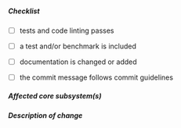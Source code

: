 <!--
Thank you for submitting a pull request to Node.js. Before you submit, please
review below requirements and tick the boxes (using the letter “x”) under
‘Checklist’. If a box doesn’t apply to you, leave it unchecked.

You can run the test suite by invoking: `make -j4 lint test` on linux or
`vcbuild test nosign` on Windows.

If this aims to fix a regression or you’re adding a feature, make sure you also
write a test. Also – if possible – a benchmark that quantifies your changes is
also appreciated.

Finally, read through our contributors guide and make adjustments as necessary:
https://github.com/nodejs/node/blob/master/CONTRIBUTING.md
-->

##### Checklist

- [ ] tests and code linting passes
- [ ] a test and/or benchmark is included
- [ ] documentation is changed or added
- [ ] the commit message follows commit guidelines


##### Affected core subsystem(s)

<!--
Please provide affected core subsystem(s) (like buffer, cluster, crypto, etc)
below this comment.
-->

##### Description of change

<!--
Provide a description of the change here below this comment.
-->
